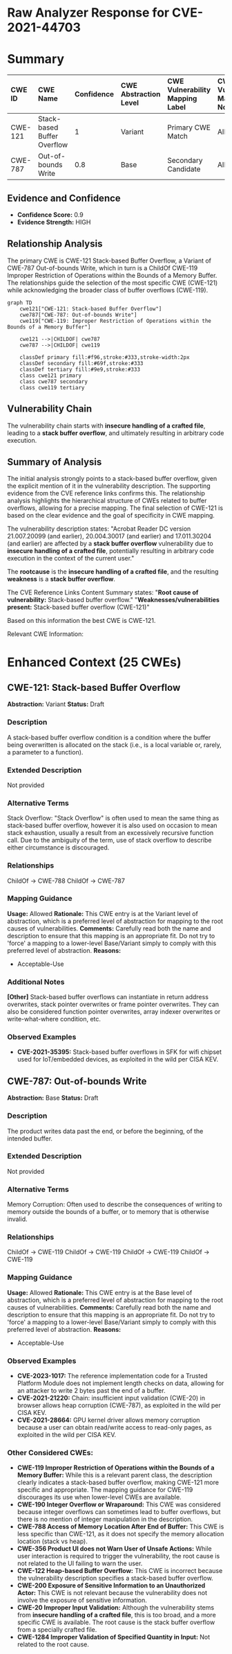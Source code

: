 # Raw Analyzer Response for CVE-2021-44703

# Summary
| CWE ID    | CWE Name                                                                | Confidence | CWE Abstraction Level | CWE Vulnerability Mapping Label | CWE-Vulnerability Mapping Notes |
| :--------- | :----------------------------------------------------------------------- | :--------- | :-------------------- | :------------------------------ | :------------------------------ |
| CWE-121  | Stack-based Buffer Overflow | 1          | Variant               | Primary CWE Match               | Allowed                       |
| CWE-787 | Out-of-bounds Write                                                        | 0.8          | Base                  | Secondary Candidate             | Allowed                       |

## Evidence and Confidence

*   **Confidence Score:** 0.9
*   **Evidence Strength:** HIGH

## Relationship Analysis
The primary CWE is CWE-121 Stack-based Buffer Overflow, a Variant of CWE-787 Out-of-bounds Write, which in turn is a ChildOf CWE-119 Improper Restriction of Operations within the Bounds of a Memory Buffer. The relationships guide the selection of the most specific CWE (CWE-121) while acknowledging the broader class of buffer overflows (CWE-119).

```mermaid
graph TD
    cwe121["CWE-121: Stack-based Buffer Overflow"]
    cwe787["CWE-787: Out-of-bounds Write"]
    cwe119["CWE-119: Improper Restriction of Operations within the Bounds of a Memory Buffer"]

    cwe121 -->|CHILDOF| cwe787
    cwe787 -->|CHILDOF| cwe119

    classDef primary fill:#f96,stroke:#333,stroke-width:2px
    classDef secondary fill:#69f,stroke:#333
    classDef tertiary fill:#9e9,stroke:#333
    class cwe121 primary
    class cwe787 secondary
    class cwe119 tertiary
```

## Vulnerability Chain
The vulnerability chain starts with **insecure handling of a crafted file**, leading to a **stack buffer overflow**, and ultimately resulting in arbitrary code execution.

## Summary of Analysis
The initial analysis strongly points to a stack-based buffer overflow, given the explicit mention of it in the vulnerability description. The supporting evidence from the CVE reference links confirms this. The relationship analysis highlights the hierarchical structure of CWEs related to buffer overflows, allowing for a precise mapping. The final selection of CWE-121 is based on the clear evidence and the goal of specificity in CWE mapping.

The vulnerability description states: "Acrobat Reader DC version 21.007.20099 (and earlier), 20.004.30017 (and earlier) and 17.011.30204 (and earlier) are affected by a **stack buffer overflow** vulnerability due to **insecure handling of a crafted file**, potentially resulting in arbitrary code execution in the context of the current user."

The **rootcause** is the **insecure handling of a crafted file**, and the resulting **weakness** is a **stack buffer overflow**.

The CVE Reference Links Content Summary states:
"**Root cause of vulnerability:** Stack-based buffer overflow."
"**Weaknesses/vulnerabilities present:** Stack-based buffer overflow (CWE-121)"

Based on this information the best CWE is CWE-121.

Relevant CWE Information:

# Enhanced Context (25 CWEs)

## CWE-121: Stack-based Buffer Overflow
**Abstraction:** Variant
**Status:** Draft

### Description
A stack-based buffer overflow condition is a condition where the buffer being overwritten is allocated on the stack (i.e., is a local variable or, rarely, a parameter to a function).

### Extended Description
Not provided

### Alternative Terms
Stack Overflow: "Stack Overflow" is often used to mean the same thing as stack-based buffer overflow, however it is also used on occasion to mean stack exhaustion, usually a result from an excessively recursive function call. Due to the ambiguity of the term, use of stack overflow to describe either circumstance is discouraged.

### Relationships
ChildOf -> CWE-788
ChildOf -> CWE-787

### Mapping Guidance
**Usage:** Allowed
**Rationale:** This CWE entry is at the Variant level of abstraction, which is a preferred level of abstraction for mapping to the root causes of vulnerabilities.
**Comments:** Carefully read both the name and description to ensure that this mapping is an appropriate fit. Do not try to 'force' a mapping to a lower-level Base/Variant simply to comply with this preferred level of abstraction.
**Reasons:**
- Acceptable-Use

### Additional Notes
**[Other]** Stack-based buffer overflows can instantiate in return address overwrites, stack pointer overwrites or frame pointer overwrites. They can also be considered function pointer overwrites, array indexer overwrites or write-what-where condition, etc.

### Observed Examples
- **CVE-2021-35395:** Stack-based buffer overflows in SFK for wifi chipset used for IoT/embedded devices, as exploited in the wild per CISA KEV.

## CWE-787: Out-of-bounds Write
**Abstraction:** Base
**Status:** Draft

### Description
The product writes data past the end, or before the beginning, of the intended buffer.

### Extended Description
Not provided

### Alternative Terms
Memory Corruption: Often used to describe the consequences of writing to memory outside the bounds of a buffer, or to memory that is otherwise invalid.

### Relationships
ChildOf -> CWE-119
ChildOf -> CWE-119
ChildOf -> CWE-119
ChildOf -> CWE-119

### Mapping Guidance
**Usage:** Allowed
**Rationale:** This CWE entry is at the Base level of abstraction, which is a preferred level of abstraction for mapping to the root causes of vulnerabilities.
**Comments:** Carefully read both the name and description to ensure that this mapping is an appropriate fit. Do not try to 'force' a mapping to a lower-level Base/Variant simply to comply with this preferred level of abstraction.
**Reasons:**
- Acceptable-Use

### Observed Examples
- **CVE-2023-1017:** The reference implementation code for a Trusted Platform Module does not implement length checks on data, allowing for an attacker to write 2 bytes past the end of a buffer.
- **CVE-2021-21220:** Chain: insufficient input validation (CWE-20) in browser allows heap corruption (CWE-787), as exploited in the wild per CISA KEV.
- **CVE-2021-28664:** GPU kernel driver allows memory corruption because a user can obtain read/write access to read-only pages, as exploited in the wild per CISA KEV.

### Other Considered CWEs:

*   **CWE-119 Improper Restriction of Operations within the Bounds of a Memory Buffer:** While this is a relevant parent class, the description clearly indicates a stack-based buffer overflow, making CWE-121 more specific and appropriate. The mapping guidance for CWE-119 discourages its use when lower-level CWEs are available.
*   **CWE-190 Integer Overflow or Wraparound:** This CWE was considered because integer overflows can sometimes lead to buffer overflows, but there is no mention of integer manipulation in the description.
*   **CWE-788 Access of Memory Location After End of Buffer:** This CWE is less specific than CWE-121, as it does not specify the memory allocation location (stack vs heap).
*   **CWE-356 Product UI does not Warn User of Unsafe Actions:** While user interaction is required to trigger the vulnerability, the root cause is not related to the UI failing to warn the user.
*   **CWE-122 Heap-based Buffer Overflow:** This CWE is incorrect because the vulnerability description specifies a stack-based buffer overflow.
*   **CWE-200 Exposure of Sensitive Information to an Unauthorized Actor:** This CWE is not relevant because the vulnerability does not involve the exposure of sensitive information.
*   **CWE-20 Improper Input Validation:** Although the vulnerability stems from **insecure handling of a crafted file**, this is too broad, and a more specific CWE is available. The root cause is the stack buffer overflow from a specially crafted file.
*   **CWE-1284 Improper Validation of Specified Quantity in Input:** Not related to the root cause.